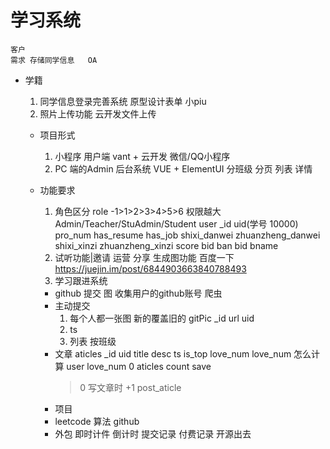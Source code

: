 # 学习系统
    客户 
    需求 存储同学信息   OA

 -  学籍
    1. 同学信息登录完善系统
        原型设计表单 小piu
    2. 照片上传功能
        云开发文件上传
        
    - 项目形式
      1. 小程序 用户端
            vant + 云开发
            微信/QQ小程序
      2. PC 端的Admin 后台系统
            VUE + ElementUI
            分班级 分页 列表
            详情
    
    - 功能要求
      1. 角色区分 role -1>1>2>3>4>5>6 权限越大
        Admin/Teacher/StuAdmin/Student
        user _id uid(学号 10000) pro_num has_resume
        has_job shixi_danwei zhuanzheng_danwei
        shixi_xinzi zhuanzheng_xinzi score
        bid 
        ban 
            bid bname
      2. 试听功能|邀请 运营 分享
        生成图功能 百度一下
        https://juejin.im/post/6844903663840788493
      3. 学习跟进系统
        - github 提交 图
            收集用户的github账号
            爬虫
        - 主动提交
            1. 每个人都一张图 新的覆盖旧的
                gitPic _id url uid
            2. ts
            3. 列表 按班级
        - 文章
            aticles
            _id uid title desc ts is_top love_num
            love_num 怎么计算
            user love_num 0 aticles count save 
            >0 写文章时 +1
            post_aticle
        - 项目
        - leetcode 算法 github
        - 外包
          即时计件 倒计时
          提交记录
          付费记录
          开源出去